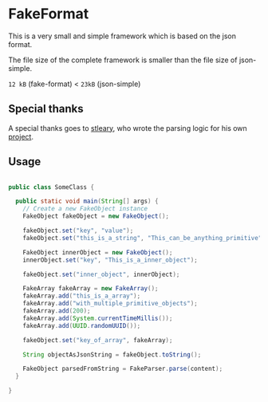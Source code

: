 # FakeFormat

This is a very small and simple framework which is based on the json format.

The file size of the complete framework is smaller than the file size of json-simple.

``12 kB`` (fake-format) < ``23kB`` (json-simple)

## Special thanks

A special thanks goes to [stleary](https://github.com/stleary), who wrote the parsing logic for his own [project](https://github.com/stleary/JSON-java).

## Usage

````java

public class SomeClass {

  public static void main(String[] args) {
    // Create a new FakeObject instance
    FakeObject fakeObject = new FakeObject();

    fakeObject.set("key", "value");
    fakeObject.set("this_is_a_string", "This_can_be_anything_primitive");

    FakeObject innerObject = new FakeObject();
    innerObject.set("key", "This_is_a_inner_object");

    fakeObject.set("inner_object", innerObject);

    FakeArray fakeArray = new FakeArray();
    fakeArray.add("this_is_a_array");
    fakeArray.add("with_multiple_primitive_objects");
    fakeArray.add(200);
    fakeArray.add(System.currentTimeMillis());
    fakeArray.add(UUID.randomUUID());

    fakeObject.set("key_of_array", fakeArray);

    String objectAsJsonString = fakeObject.toString();

    FakeObject parsedFromString = FakeParser.parse(content);
  }

}

````